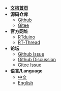- [**文档首页**](/)
- **源码仓库**
  - [Github](https://github.com/RTduino/RTduino)
  - [Gitee](https://gitee.com/rtduino/RTduino)
- **官方网址**
  - [RTduino](https://www.rtduino.com)
  - [RT-Thread](https://www.rt-thread.org)
- **论坛**
  - [Github Issue](https://github.com/RTduino/RTduino/issues)
  - [Github Discussion](https://github.com/RTduino/RTduino/discussions)
  - [Gitee Issue](https://gitee.com/rtduino/RTduino/issues)
- **语言/Language**
  - [中文](/zh/)
  - [English](/en/)
